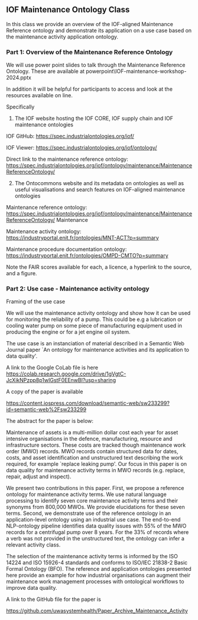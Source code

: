 ## IOF Maintenance Ontology Class

In this class we provide an overview of the IOF-aligned Maintenance Reference ontology and demonstrate its application on a use case based on the maintenance activity application ontology.

### Part 1: Overview of the Maintenance Reference Ontology

We will use power point slides to talk through the Maintenance Reference Ontology. These are available at powerpoint\IOF-maintenance-workshop-2024.pptx

In addition it will be helpful for participants to access and look at the resources available on line.

Specifically

1. The IOF website hosting the IOF CORE, IOF supply chain and IOF maintenance ontologies

IOF GitHub: https://spec.industrialontologies.org/iof/

IOF Viewer: https://spec.industrialontologies.org/iof/ontology/

Direct link to the maintenance reference ontology: https://spec.industrialontologies.org/iof/ontology/maintenance/MaintenanceReferenceOntology/

2. The Ontocommons website and its metadata on ontologies as well as useful visualisations and search features on IOF-aligned maintenance ontologies

Maintenance reference ontology: https://spec.industrialontologies.org/iof/ontology/maintenance/MaintenanceReferenceOntology/
Maintenance

Maintenance activity ontology: https://industryportal.enit.fr/ontologies/MNT-ACT?p=summary

Maintenance procedure documentation ontology: https://industryportal.enit.fr/ontologies/OMPD-CMTO?p=summary

Note the FAIR scores available for each, a licence, a hyperlink to the source, and a figure.

### Part 2: Use case - Maintenance activity ontology

Framing of the use case

We will use the maintenance activity ontology and show how it can be used for monitoring the reliability of a pump. This could be e.g a lubrication or cooling water pump on some piece of manufacturing equipment used in producing the engine or for a jet engine oil system.

The use case is an instanciation of material described in a Semantic Web Journal paper `An ontology for maintenance activities and its application to data quality'.

A link to the Google CoLab file is here https://colab.research.google.com/drive/1gVgtC-JcXikNPzpp8p1wIGstF0EEnwBl?usp=sharing

A copy of the paper is available

https://content.iospress.com/download/semantic-web/sw233299?id=semantic-web%2Fsw233299

The abstract for the paper is below:

Maintenance of assets is a multi-million dollar cost each year for asset intensive organisations in the defence, manufacturing, resource and infrastructure sectors. These costs are tracked though maintenance work order (MWO) records. MWO records contain structured data for dates, costs, and asset identification and unstructured text describing the work required, for example `replace leaking pump'. Our focus in this paper is on data quality for maintenance activity terms in MWO records (e.g. replace, repair, adjust and inspect).

We present two contributions in this paper. First, we propose a reference ontology for maintenance activity terms. We use natural language processing to identify seven core maintenance activity terms and their synonyms from 800,000 MWOs. We provide elucidations for these seven terms. Second, we demonstrate use of the reference ontology in an application-level ontology using an industrial use case. The end-to-end NLP-ontology pipeline identifies data quality issues with 55% of the MWO records for a centrifugal pump over 8 years. For the 33% of records where a verb was not provided in the unstructured text, the ontology can infer a relevant activity class.

The selection of the maintenance activity terms is informed by the ISO 14224 and ISO 15926-4 standards and conforms to ISO/IEC 21838-2 Basic Formal Ontology (BFO). The reference and application ontologies presented here provide an example for how industrial organisations can augment their maintenance work management processes with ontological workflows to improve data quality.

A link to the GitHub file for the paper is

https://github.com/uwasystemhealth/Paper_Archive_Maintenance_Activity
